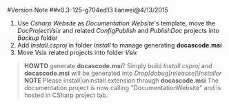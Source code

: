 #Version Note
##v0.3-125-g704ed13 lianwei@4/13/2015
1. Use *Csharp Website* as *Documentation Website*'s template, move the *DocProjectVsix* and related *ConfigPublish* and *PublishDoc* projects into *Backup* folder
2. Add *Install.csproj* in folder *Install* to manage generating **docascode.msi**
3. Move Vsix related projects into folder *Vsix*

>**HOWTO** generate **docascode.msi**?
> Simply build *Install.csproj* and **docascode.msi** will be generated into *Drop\[debug|releasse]\Installer*
> **NOTE**
> Please install|uninstall extension through **docascode.msi**
> The documentation project is now calling "DocumentationWebsite" and is hosted in CSharp project tab.